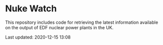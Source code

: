 # Nuke Watch

This repository includes code for retrieving the latest information available on the output of EDF nuclear power plants in the UK.

Last updated: 2020-12-15 13:08